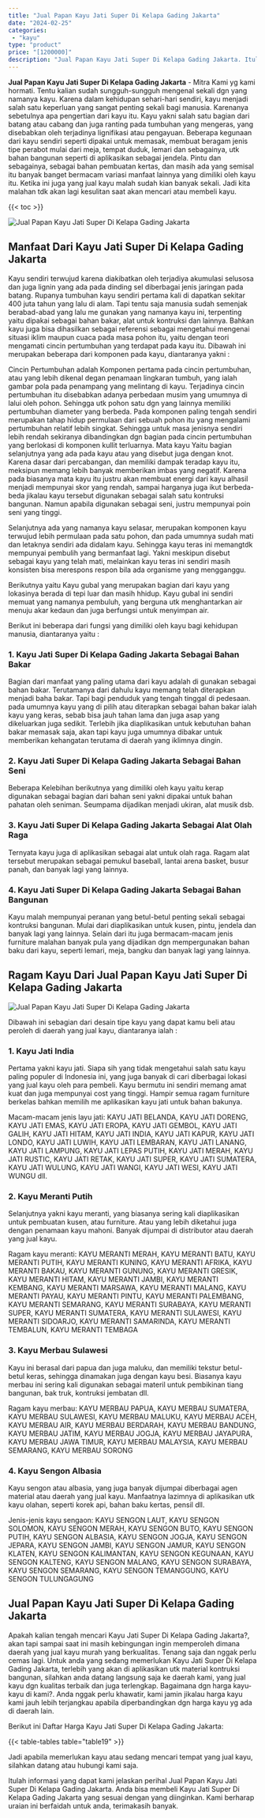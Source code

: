 ```yaml
---
title: "Jual Papan Kayu Jati Super Di Kelapa Gading Jakarta"
date: "2024-02-25"
categories:
 - "kayu"
type: "product"
price: "[1200000]"
description: "Jual Papan Kayu Jati Super Di Kelapa Gading Jakarta. Itulah informasi yang dapat kami jelaskan perihal Jual Papan Kayu Jati Super Di Kelapa Gading Jakarta. A..."
---
```


**Jual Papan Kayu Jati Super Di Kelapa Gading Jakarta** - Mitra Kami yg kami hormati. Tentu kalian sudah sungguh-sungguh mengenal sekali dgn yang namanya kayu. Karena dalam kehidupan sehari-hari sendiri, kayu menjadi salah satu keperluan yang sangat penting sekali bagi manusia. Karenanya sebetulnya apa pengertian dari kayu itu. Kayu yakni salah satu bagian dari batang atau cabang dan juga ranting pada tumbuhan yang mengeras, yang disebabkan oleh terjadinya lignifikasi atau pengayuan. Beberapa kegunaan dari kayu sendiri seperti dipakai untuk memasak, membuat beragam jenis tipe perabot mulai dari meja, tempat duduk, lemari dan sebagainya, utk bahan bangunan seperti di aplikasikan sebagai jendela. Pintu dan sebagainya, sebagai bahan pembuatan kertas, dan masih ada yang semisal itu banyak banget bermacam variasi manfaat lainnya yang dimiliki oleh kayu itu. Ketika ini juga yang jual kayu malah sudah kian banyak sekali. Jadi kita malahan tdk akan lagi kesulitan saat akan mencari atau membeli kayu.

{{< toc >}}

![Jual Papan Kayu Jati Super Di Kelapa Gading Jakarta](/images/kayu/kayu34.jpg)

## Manfaat Dari Kayu Jati Super Di Kelapa Gading Jakarta

Kayu sendiri terwujud karena diakibatkan oleh terjadiya akumulasi selusosa dan juga lignin yang ada pada dinding sel diberbagai jenis jaringan pada batang. Rupanya tumbuhan kayu sendiri pertama kali di dapatkan sekitar 400 juta tahun yang lalu di alam. Tapi tentu saja manusia sudah semenjak berabad-abad yang lalu me gunakan yang namanya kayu ini, terpenting yaitu dipakai sebagai bahan bakar, alat untuk kontruksi dan lainnya. Bahkan kayu juga bisa dihasilkan sebagai referensi sebagai mengetahui mengenai situasi iklim maupun cuaca pada masa pohon itu, yaitu dengan teori mengamati cincin pertumbuhan yang terdapat pada kayu itu. Dibawah ini merupakan beberapa dari komponen pada kayu, diantaranya yakni :

Cincin Pertumbuhan adalah Komponen pertama pada cincin pertumbuhan, atau yang lebih dikenal degan penamaan lingkaran tumbuh, yang ialah gambar pola pada penampang yang melintang di kayu. Terjadinya cincin pertumbuhan itu disebabkan adanya perbedaan musim yang umumnya di lalui oleh pohon. Sehingga utk pohon satu dgn yang lainnya memiliki pertumbuhan diameter yang berbeda. Pada komponen paling tengah sendiri merupakan tahap hidup permulaan dari sebuah pohon itu yang mengalami pertumbuhan relatif lebih singkat. Sehingga untuk masa jenisnya sendiri lebih rendah sekiranya dibandingkan dgn bagian pada cincin pertumbuhan yang berlokasi di komponen kullit terluarnya. Mata kayu Yaitu bagian selanjutnya yang ada pada kayu atau yang disebut juga dengan knot. Karena dasar dari percabangan, dan memiliki dampak teradap kayu itu, meksipun memang lebih banyak memberikan imbas yang negatif. Karena pada biasanya mata kayu itu justru akan membuat energi dari kayu alhasil menjadi mempunyai skor yang rendah, sampai harganya juga ikut berbeda-beda jikalau kayu tersebut digunakan sebagai salah satu kontruksi bangunan. Namun apabila digunakan sebagai seni, justru mempunyai poin seni yang tinggi.

Selanjutnya ada yang namanya kayu selasar, merupakan komponen kayu terwujud lebih permulaan pada satu pohon, dan pada umumnya sudah mati dan letaknya sendiri ada didalam kayu. Sehingga kayu teras ini memangtdk mempunyai pembulih yang bermanfaat lagi. Yakni meskipun disebut sebagai kayu yang telah mati, melainkan kayu teras ini sendiri masih konsisten bisa merespons respon bila ada organisme yang mengganggu.

Berikutnya yaitu Kayu gubal yang merupakan bagian dari kayu yang lokasinya berada di tepi luar dan masih hhidup. Kayu gubal ini sendiri memuat yang namanya pembuluh, yang berguna utk menghantarkan air menuju akar kedaun dan juga berfungsi untuk menyimpan air.

Berikut ini beberapa dari fungsi yang dimiliki oleh kayu bagi kehidupan manusia, diantaranya yaitu :

### 1\. Kayu Jati Super Di Kelapa Gading Jakarta Sebagai Bahan Bakar

Bagian dari manfaat yang paling utama dari kayu adalah di gunakan sebagai bahan bakar. Terutamanya dari dahulu kayu memang telah diterapkan menjadi baha bakar. Tapi bagi penduduk yang tengah tinggal di pedesaan. pada umumnya kayu yang di pilih atau diterapkan sebagai bahan bakar ialah kayu yang keras, sebab bisa jauh tahan lama dan juga asap yang dikeluarkan juga sedikit. Terlebih jika diaplikasikan untuk kebutuhan bahan bakar memasak saja, akan tapi kayu juga umumnya dibakar untuk memberikan kehangatan terutama di daerah yang iklimnya dingin.

### 2\. Kayu Jati Super Di Kelapa Gading Jakarta Sebagai Bahan Seni

Beberapa Kelebihan berikutnya yang dimiliki oleh kayu yaitu kerap digunakan sebagai bagian dari bahan seni yakni dipakai untuk bahan pahatan oleh seniman. Seumpama dijadikan menjadi ukiran, alat musik dsb.

### 3\. Kayu Jati Super Di Kelapa Gading Jakarta Sebagai Alat Olah Raga

Ternyata kayu juga di aplikasikan sebagai alat untuk olah raga. Ragam alat tersebut merupakan sebagai pemukul baseball, lantai arena basket, busur panah, dan banyak lagi yang lainnya.

### 4\. Kayu Jati Super Di Kelapa Gading Jakarta Sebagai Bahan Bangunan

Kayu malah mempunyai peranan yang betul-betul penting sekali sebagai kontruksi bangunan. Mulai dari diaplikasikan untuk kusen, pintu, jendela dan banyak lagi yang lainnya. Selain dari itu juga bermacam-macam jenis furniture malahan banyak pula yang dijadikan dgn mempergunakan bahan baku dari kayu, seperti lemari, meja, bangku dan banyak lagi yang lainnya.

## Ragam Kayu Dari Jual Papan Kayu Jati Super Di Kelapa Gading Jakarta

![Jual Papan Kayu Jati Super Di Kelapa Gading Jakarta](/images/kayu/kayu36.jpg)

Dibawah ini sebagian dari desain tipe kayu yang dapat kamu beli atau peroleh di daerah yang jual kayu, diantaranya ialah :

### 1\. Kayu Jati India

Pertama yakni kayu jati. Siapa sih yang tidak mengetahui salah satu kayu paling populer di Indonesia ini, yang juga banyak di cari diberbagai lokasi yang jual kayu oleh para pembeli. Kayu bermutu ini sendiri memang amat kuat dan juga mempunyai cost yang tinggi. Hampir semua ragam furniture berkelas bahkan memilih me aplikasikan kayu jati untuk bahan bakunya.

Macam-macam jenis layu jati: KAYU JATI BELANDA, KAYU JATI DORENG, KAYU JATI EMAS, KAYU JATI EROPA, KAYU JATI GEMBOL, KAYU JATI GALIH, KAYU JATI HITAM, KAYU JATI INDIA, KAYU JATI KAPUR, KAYU JATI LONDO, KAYU JATI LUWIH, KAYU JATI LEMBARAN, KAYU JATI LANANG, KAYU JATI LAMPUNG, KAYU JATI LEPAS PUTIH, KAYU JATI MERAH, KAYU JATI RUSTIC, KAYU JATI RETAK, KAYU JATI SUPER, KAYU JATI SUMATERA, KAYU JATI WULUNG, KAYU JATI WANGI, KAYU JATI WESI, KAYU JATI WUNGU dll.

### 2\. Kayu Meranti Putih

Selanjutnya yakni kayu meranti, yang biasanya sering kali diaplikasikan untuk pembuatan kusen, atau furniture. Atau yang lebih diketahui juga dengan penamaan kayu mahoni. Banyak dijumpai di distributor atau daerah yang jual kayu.

Ragam kayu meranti: KAYU MERANTI MERAH, KAYU MERANTI BATU, KAYU MERANTI PUTIH, KAYU MERANTI KUNING, KAYU MERANTI AFRIKA, KAYU MERANTI BAKAU, KAYU MERANTI GUNUNG, KAYU MERANTI GRESIK, KAYU MERANTI HITAM, KAYU MERANTI JAMBI, KAYU MERANTI KEMBANG, KAYU MERANTI MARSAWA, KAYU MERANTI MALANG, KAYU MERANTI PAYAU, KAYU MERANTI PINTU, KAYU MERANTI PALEMBANG, KAYU MERANTI SEMARANG, KAYU MERANTI SURABAYA, KAYU MERANTI SUPER, KAYU MERANTI SUMATERA, KAYU MERANTI SULAWESI, KAYU MERANTI SIDOARJO, KAYU MERANTI SAMARINDA, KAYU MERANTI TEMBALUN, KAYU MERANTI TEMBAGA

### 3\. Kayu Merbau Sulawesi

Kayu ini berasal dari papua dan juga maluku, dan memiliki tekstur betul-betul keras, sehingga dinamakan juga dengan kayu besi. Biasanya kayu merbau ini sering kali digunakan sebagai materil untuk pembikinan tiang bangunan, bak truk, kontruksi jembatan dll.

Ragam kayu merbau: KAYU MERBAU PAPUA, KAYU MERBAU SUMATERA, KAYU MERBAU SULAWESI, KAYU MERBAU MALUKU, KAYU MERBAU ACEH, KAYU MERBAU AIR, KAYU MERBAU BERDARAH, KAYU MERBAU BANDUNG, KAYU MERBAU JATIM, KAYU MERBAU JOGJA, KAYU MERBAU JAYAPURA, KAYU MERBAU JAWA TIMUR, KAYU MERBAU MALAYSIA, KAYU MERBAU SEMARANG, KAYU MERBAU SORONG

### 4\. Kayu Sengon Albasia

Kayu sengon atau albasia, yang juga banyak dijumpai diberbagai agen material atau daerah yang jual kayu. Manfaatnya lazimnya di aplikasikan utk kayu olahan, seperti korek api, bahan baku kertas, pensil dll.

Jenis-jenis kayu sengaon: KAYU SENGON LAUT, KAYU SENGON SOLOMON, KAYU SENGON MERAH, KAYU SENGON BUTO, KAYU SENGON PUTIH, KAYU SENGON ALBASIA, KAYU SENGON JOGJA, KAYU SENGON JEPARA, KAYU SENGON JAMBI, KAYU SENGON JAMUR, KAYU SENGON KLATEN, KAYU SENGON KALIMANTAN, KAYU SENGON KEGUNAAN, KAYU SENGON KALTENG, KAYU SENGON MALANG, KAYU SENGON SURABAYA, KAYU SENGON SEMARANG, KAYU SENGON TEMANGGUNG, KAYU SENGON TULUNGAGUNG

## Jual Papan Kayu Jati Super Di Kelapa Gading Jakarta

Apakah kalian tengah mencari Kayu Jati Super Di Kelapa Gading Jakarta?, akan tapi sampai saat ini masih kebingungan ingin memperoleh dimana daerah yang jual kayu murah yang berkualitas. Tenang saja dan nggak perlu cemas lagi. Untuk anda yang sedang memerlukan Kayu Jati Super Di Kelapa Gading Jakarta, terlebih yang akan di aplikasikan utk material kontruksi bangunan, silahkan anda datang langsung saja ke daerah kami, yang jual kayu dgn kualitas terbaik dan juga terlengkap. Bagaimana dgn harga kayu-kayu di kami?. Anda nggak perlu khawatir, kami jamin jikalau harga kayu kami jauh lebih terjangkau apabila diperbandingkan dgn harga kayu yg ada di daerah lain.

Berikut ini Daftar Harga Kayu Jati Super Di Kelapa Gading Jakarta:

{{< table-tables table="table19" >}}

Jadi apabila memerlukan kayu atau sedang mencari tempat yang jual kayu, silahkan datang atau hubungi kami saja.

Itulah informasi yang dapat kami jelaskan perihal Jual Papan Kayu Jati Super Di Kelapa Gading Jakarta. Anda bisa membeli Kayu Jati Super Di Kelapa Gading Jakarta yang sesuai dengan yang diinginkan. Kami berharap uraian ini berfaidah untuk anda, terimakasih banyak.

